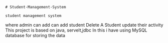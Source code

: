     # Student-Management-System
    
    student management system 
where admin can add can add student 
Delete A Student
update their activity
This project is based on java, servelt,jdbc
In this i have using MySQL database for storing the data
